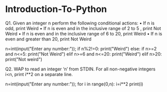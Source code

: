 # Introduction-To-Python

Q1. Given an integer n perform the following conditional actions: • If n is odd, print Weird • If n is even and in the inclusive range of 2 to 5 , print Not Weird • If n is even and in the inclusive range of 6 to 20, print Weird • If n is even and greater than 20, print Not Weird

n=int(input("Enter any number:"));
if n%2!=0:
    print("Weird")
else:
    if n>=2 and n<=5:
        print("Not Weird")
    elif n>=6 and n<=20:
        print("Weird")
    elif n>20:
        print("Not weird")


Q2. WAP to read an integer ‘n’ from STDIN. For all non-negative integers i<n, print i**2 on a separate line.

n=int(input("Enter any number:"));
for i in range(0,n):
    i=i**2
    print(i)
 

